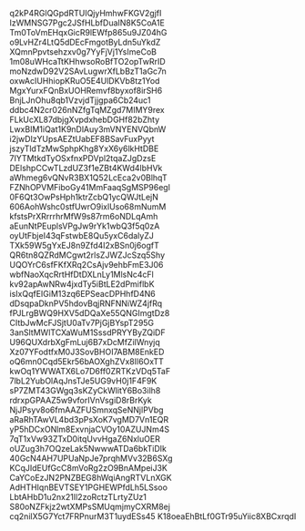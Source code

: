 q2kP4RGlQGpdRTUIQjyHmhwFKGV2gjfI
IzWMNSG7Pgc2JSfHLbfDuaIN8K5CoA1E
Tm0ToVmEHqxGicR9lEWfp865u9JZ04hG
o9LvHZr4LtQ5dDEcFmgotByLdn5uYkdZ
XQmnPpvtsehzxv0g7YyFjVj1YsImeCoB
1m08uWHcaTtKHhwsoRoBfTO2opTwRrID
moNzdwD92V2SAvLugwrXfLbBzT1aGc7n
oxwAcIUHhiopKRuO5E4UlDKVb8tz1Yod
MgxYurxFQnBxUOHRemvf8byxof8irSH6
BnjLJnOhu8qb1VzvjdTjjgpa6Cb24uc1
ddbc4N2cr026nNZfgTqMZgd7MIMY9rex
FLkUcXL87dbjgXvpdxhebDGHf82bZhty
LwxBIM1iQat1K9nDlAuy3mVNYENVQbnW
i2jwDlzYUpsAEZtUabEF8BSavFuxPyyt
jszyTldTzMwSphpKhg8YxX6y6lkHtDBE
7IYTMtkdTyOSxfnxPDVpl2tqaZJgDzsE
DElshpCCwTLzdUZ3f1eZBt4KWd4lbHVk
aWhmeg6vQNvR3BX1Q52LcEca2v0BlhqT
FZNhOPVMFiboGy41MmFaaqSgMSP96egl
0F6Qt3OwPsHph1ktrZcbQ1ycQWJtLejN
606AohWshc0stfUwrO9ixlUso68mNumM
kfstsPrXRrrrhrMfW9s87rm6oNDLqAmh
aEunNtPEuplsVPgJw9rYk1wbQ3f5q0zA
oyUtFbjeI43qFstwbE8Qu5yxC6dalyZJ
TXk59W5gYxEJ8n9Zfd4I2xBSn0j6ogfT
QR6tn8QZRdMCgwt2rlsZJWZJcSzq5Shy
UQOYrC6sfFKfXRq2CsAjv9ehbFmE3J06
wbfNaoXqcRrtHfDtDXLnLy1MlsNc4cFl
kv92apAwNRw4jxdTy5iBtLE2dPmiflbK
isIxQqfEIGiM13zq6EPSeacDPHhfD4N6
dDsqpaDknPV5hdovBqjRNFNNiWZ4jfRq
fPJLrgBWQ9HXV5dDQaXe55QNGImgtDz8
CItbJwMcFJSjtU0aTv7PjGjBYspT295G
3anSltMWlTCXaWuM1SssdPRYYByZQiDF
U96QUXdrbXgFmLuj6B7xDcMfZiIWnyjq
Xz07YFodtfxM0J3SovBHOI7ABM8EnkED
oQ6mn0Cqd5Ekr56bAOXghZVx8Il6OxTT
kwOq1YWWATX6Lo7D6ff0ZRTKzVDq5TaF
7lbL2YubOlAqJnsTJe5UG9vH0j1F4F9K
sP7ZMT43GWgq3sKZyCkWlitY6Bo3ilh8
rdrxpGPAAZ5w9vforIVnVsgiD8rBrKyk
NjJPsyv8o6fmAAZFUSmnxqSeNNjlPVbg
aRaRhTAwVL4bd3pPsXoK7vgMD7Vn1EQR
yP5hDCxONlm8ExvnjaCVOy10AZUJNm4S
7qT1xVw93ZTxD0itqUvvHgaZ6NxluOER
oUZug3h7OQzeLak5NwwwATDa6bkTiDIk
40GcN4AH7UPUaNpJe7prqhMVv32B6SXg
KCqJIdEUfGcC8mVoRg2zO9BnAMpeiJ3K
CaYCoEzJN2PNZBEG8hWqiAngRTVLnXGK
AdHTHIqnBEVTSEY1PGHEWPfdLh5LSsoo
LbtAHbD1u2nx21Il2zoRctzTLrtyZUz1
S80oNZFkjz2wtXMPsSMUqmjmyCXRM8ej
cq2nilX5G7Yct7FRPnurM3T1uydESs45
K18oeaEhBtLf0GTr95uYiic8XBCxrqdI
